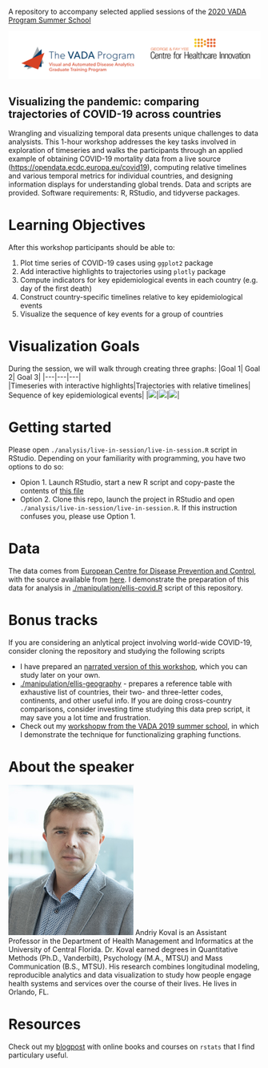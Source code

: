 

A repository to accompany selected applied sessions of the [2020 VADA Program Summer School](http://vada.cs.umanitoba.ca/program/program/summer-school/)

![](./libs/images/header-1.png)
<!--[](./libs/images/summer-school-banner.png)-->

Visualizing the pandemic: comparing trajectories of COVID-19 across countries
-------------------

Wrangling and visualizing temporal data presents unique challenges to data analysists. This 1-hour workshop addresses the key tasks involved in exploration of timeseries and walks the participants through an applied example of obtaining COVID-19 mortality data from a live source (https://opendata.ecdc.europa.eu/covid19), computing relative timelines and various temporal metrics for individual countries, and designing  information displays for understanding global trends. Data and scripts are provided. Software requirements: R, RStudio, and tidyverse packages. 

# Learning Objectives

After this workshop participants should be able to:
 
1. Plot time series of COVID-19 cases using `ggplot2` package
2. Add interactive highlights to trajectories using `plotly` package
3. Compute indicators for key epidemiological events in each country (e.g. day of the first death)
4. Construct country-specific timelines relative to key epidemiological events
5. Visualize the sequence of key events for a group of countries

# Visualization Goals
During the session, we will walk through creating three graphs:
|Goal 1| Goal 2| Goal 3|
|---|---|---|  
|Timeseries with interactive highlights|Trajectories with relative timelines| Sequence of key epidemiological events|
|![][g1]|![][g2]|![][g3]|



# Getting started
Please open `./analysis/live-in-session/live-in-session.R` script in RStudio. Depending on your familiarity with programming, you have two options to do so: 
  - Opion 1. Launch RStudio, start a new R script and  copy-paste the contents of [this file](https://raw.githubusercontent.com/andkov/vada-2020-summer-school/master/analysis/live-in-session/live-in-session.R)   
  - Option 2. Clone this repo, launch the project in RStudio and open `./analysis/live-in-session/live-in-session.R`. If this instruction confuses you, please use Option 1.   


# Data  
The data comes from [European Centre for Disease Prevention and Control](https://www.ecdc.europa.eu/en), with the source available from [here](https://www.ecdc.europa.eu/en/publications-data/download-todays-data-geographic-distribution-covid-19-cases-worldwide). I demonstrate the preparation of this data for analysis in  [./manipulation/ellis-covid.R](https://github.com/andkov/vada-2020-summer-school/blob/master/manipulation/ellis-covid.R) script of this repository. 

# Bonus tracks  

If you are considering an anlytical project involving world-wide COVID-19, consider cloning the repository and studying the following scripts
- I have prepared an [narrated version of this workshop](https://raw.githack.com/andkov/vada-2020-summer-school/master/analysis/covid-trajectory/covid-trajectory-1.html), which you can study later on your own.
- [./manipulation/ellis-geography](./manipulation/ellis-geography.R) - prepares a reference table with exhaustive list of countries, their two- and three-letter codes, continents, and other useful info. If you are doing cross-country comparisons, consider investing time studying this data prep script, it may save you a lot time and frustration.
- Check out my [workshopw from the VADA 2019 summer school](https://github.com/andkov/vada-2019-summer-school/), in which I demonstrate the technique for functionalizing graphing functions. 

# About the speaker

![](./libs/images/akoval.jpg)
Andriy Koval is an Assistant Professor in the Department of Health Management and Informatics at the University of Central Florida. Dr. Koval earned degrees in Quantitative Methods (Ph.D., Vanderbilt), Psychology (M.A., MTSU) and Mass Communication (B.S., MTSU). His research combines longitudinal modeling, reproducible analytics and  data visualization to study how people engage health systems and services over the course of their lives. He lives in Orlando, FL. 


[g1]:./libs/images/goal_1.PNG
[g2]:./libs/images/goal_2.PNG
[g3]:./libs/images/goal_3.PNG

# Resources
Check out my [blogpost](http://andriy.rbind.io/post/2020-05-21-online-course-and-textbooks/) with online books and courses on `rstats` that I find particulary useful. 
